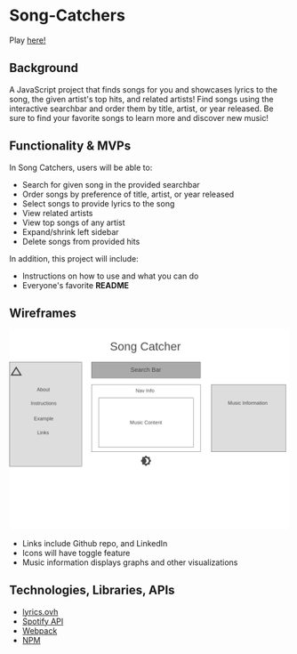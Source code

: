# Song-Catchers

Play [here!](https://jerryphan1.github.io/Song-Catchers/)

## Background

A JavaScript project that finds songs for you and showcases lyrics to the song, the given artist's top hits, and related artists! Find songs using the interactive searchbar and order them by title, artist, or year released. Be sure to find your favorite songs to learn more and discover new music!

## Functionality & MVPs

In Song Catchers, users will be able to:

- Search for given song in the provided searchbar
- Order songs by preference of title, artist, or year released 
- Select songs to provide lyrics to the song
- View related artists
- View top songs of any artist 
- Expand/shrink left sidebar
- Delete songs from provided hits

In addition, this project will include:

- Instructions on how to use and what you can do 
- Everyone's favorite **README**

## Wireframes

![Wireframe Scheme](song-catcher.png)

- Links include Github repo, and LinkedIn
- Icons will have toggle feature
- Music information displays graphs and other visualizations 


## Technologies, Libraries, APIs

- [lyrics.ovh](https://lyricsovh.docs.apiary.io/#reference/0/lyrics-of-a-song/search)
- [Spotify API](https://developer.spotify.com/documentation/web-api/)
- [Webpack](https://webpack.js.org/)
- [NPM](https://www.npmjs.com/)




